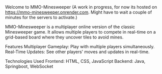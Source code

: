 Welcome to MMO-Minesweeper (A work in progress, for now its hosted on https://mmo-minesweeper.onrender.com. Might have to wait a couple of minutes for the servers to activate.)

MMO-Minesweeper is a multiplayer online version of the classic Minesweeper game. It allows multiple players to compete in real-time on a grid-based board where they uncover tiles to avoid mines.

Features
Multiplayer Gameplay: Play with multiple players simultaneously.
Real-Time Updates: See other players' moves and updates in real-time.

Technologies Used
Frontend: HTML, CSS, JavaScript
Backend: Java, Springboot, WebSocket
